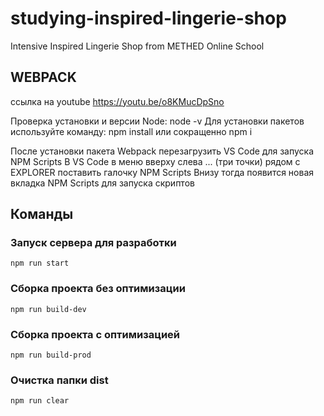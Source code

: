 # studying-inspired-lingerie-shop
Intensive Inspired Lingerie Shop from METHED Online School




## WEBPACK

ссылка на youtube
https://youtu.be/o8KMucDpSno

Проверка установки и версии Node: node -v
Для установки пакетов используйте команду: npm install или сокращенно npm i

После установки пакета Webpack перезагрузить VS Code для запуска NPM Scripts
В VS Code в меню вверху слева ... (три точки) рядом с EXPLORER поставить галочку NPM Scripts
Внизу тогда появится новая вкладка NPM Scripts для запуска скриптов



## Команды

### Запуск сервера для разработки
```shell
npm run start
```

### Сборка проекта без оптимизации
```shell
npm run build-dev
```

### Сборка проекта с оптимизацией
```shell
npm run build-prod
```

### Очистка папки dist
```shell
npm run clear
```
